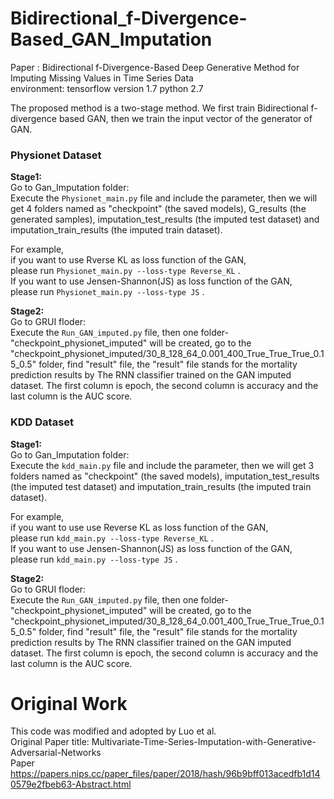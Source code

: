 # Bidirectional_f-Divergence-Based_GAN_Imputation  <br>
Paper : Bidirectional f-Divergence-Based Deep Generative Method for
Imputing Missing Values in Time Series Data  <br>
environment: tensorflow version 1.7 python 2.7

The proposed method is a two-stage method. We first train Bidirectional f-divergence based GAN, then we train the input vector of the generator of GAN. <br>



### Physionet Dataset <br>

__Stage1:__ <br>
Go to Gan_Imputation folder:  <br>
Execute the `Physionet_main.py` file and include the parameter, then we will get 4 folders named as "checkpoint" (the saved models), G_results (the generated samples), imputation_test_results (the imputed test dataset) and imputation_train_results (the imputed train dataset).  <br>

For example, <br>
if you want to use Rverse KL as loss function of the GAN, <br>
please run `Physionet_main.py --loss-type Reverse_KL` . <br>
If you want to use Jensen-Shannon(JS) as loss function of the GAN, <br>
please run `Physionet_main.py --loss-type JS` .<br> 


__Stage2:__ <br>
Go to GRUI floder: <br>
Execute the `Run_GAN_imputed.py` file, then one folder-"checkpoint_physionet_imputed" will be created, go to the "checkpoint_physionet_imputed/30_8_128_64_0.001_400_True_True_True_0.15_0.5" folder, find "result" file, the "result" file stands for the mortality prediction results by The RNN classifier trained on the GAN imputed dataset. The first column is epoch, the second column is accuracy and the last column is the AUC score. <br>




### KDD Dataset <br>

__Stage1:__ <br>
Go to Gan_Imputation folder:  <br>
Execute the `kdd_main.py` file and include the parameter, then we will get 3 folders named as "checkpoint" (the saved models),  imputation_test_results (the imputed test dataset) and imputation_train_results (the imputed train dataset).  <br>

For example, <br> 
if you want to use use Reverse KL as loss function of the GAN, <br>
please run `kdd_main.py --loss-type Reverse_KL` . <br>
If you want to use Jensen-Shannon(JS) as loss function of the GAN, <br>
please run `kdd_main.py --loss-type JS` .<br> 


__Stage2:__ <br>
Go to GRUI floder: <br>
Execute the `Run_GAN_imputed.py` file, then one folder-"checkpoint_physionet_imputed" will be created, go to the "checkpoint_physionet_imputed/30_8_128_64_0.001_400_True_True_True_0.15_0.5" folder, find "result" file, the "result" file stands for the mortality prediction results by The RNN classifier trained on the GAN imputed dataset. The first column is epoch, the second column is accuracy and the last column is the AUC score. <br>




# Original Work <br>
This code was modified and adopted by Luo et al. <br>
Original Paper title: Multivariate-Time-Series-Imputation-with-Generative-Adversarial-Networks <br>
Paper https://papers.nips.cc/paper_files/paper/2018/hash/96b9bff013acedfb1d140579e2fbeb63-Abstract.html <br>


